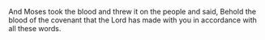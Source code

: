 And Moses took the blood and threw it on the people and said, Behold the blood of the covenant that the Lord has made with you in accordance with all these words.
